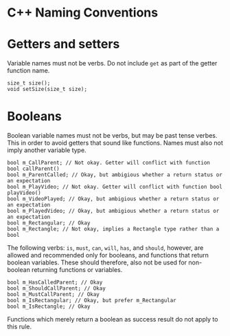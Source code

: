 <!-- TITLE: C++ Naming Conventions -->
<!-- SUBTITLE: A quick summary of Naming Conventions -->

# C++ Naming Conventions
# Getters and setters
Variable names must not be verbs. Do not include `get` as part of the getter function name.

```c_cpp
size_t size();
void setSize(size_t size);
```

# Booleans
Boolean variable names must not be verbs, but may be past tense verbes. This in order to avoid getters that sound like functions. Names must also not imply another variable type.

```c_cpp
bool m_CallParent; // Not okay. Getter will conflict with function bool callParent()
bool m_ParentCalled; // Okay, but ambigious whether a return status or an expectation
bool m_PlayVideo; // Not okay. Getter will conflict with function bool playVideo()
bool m_VideoPlayed; // Okay, but ambigious whether a return status or an expectation
bool m_PlayedVideo; // Okay, but ambigious whether a return status or an expectation
bool m_Rectangular; // Okay
bool m_Rectangle; // Not okay, implies a Rectangle type rather than a bool
```

The following verbs: `is`, `must`, `can`, `will`, `has`, and `should`, however, are allowed and recommended only for booleans, and functions that return boolean variables. These should therefore, also not be used for non-boolean returning functions or variables.

```c_cpp
bool m_HasCalledParent; // Okay
bool m_ShouldCallParent; // Okay
bool m_MustCallParent; // Okay
bool m_IsRectangular; // Okay, but prefer m_Rectangular
bool m_IsRectangle; // Okay
```

Functions which merely return a boolean as success result do not apply to this rule.